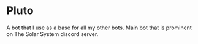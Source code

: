 # Pluto

A bot that I use as a base for all my other bots. Main bot that is prominent on The Solar System discord server.